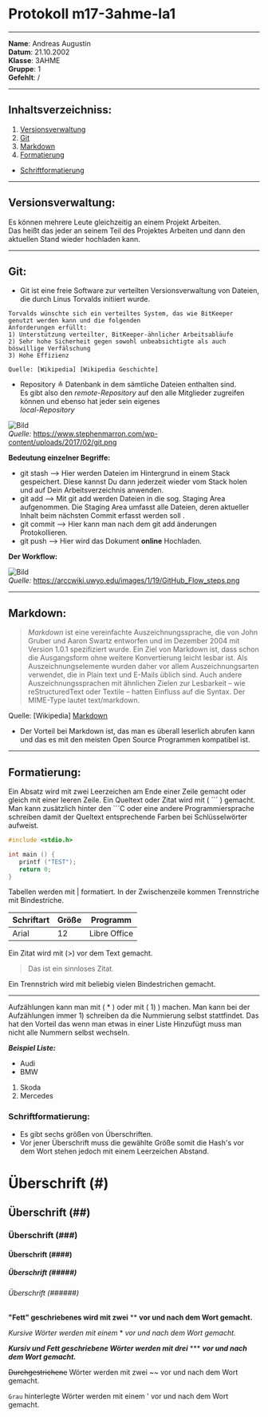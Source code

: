# Protokoll m17-3ahme-la1

-----

**Name**: Andreas Augustin  
**Datum**: 21.10.2002  
**Klasse**: 3AHME  
**Gruppe**: 1  
**Gefehlt**: /

-----

## Inhaltsverzeichniss:

1) [Versionsverwaltung](#versionsverwaltung) 
1) [Git](#git)
1) [Markdown](#markdown)
1) [Formatierung](#formatierung)
  * [Schriftformatierung](#Schriftformatierung) 

-----

## Versionsverwaltung:

 Es können mehrere Leute gleichzeitig an einem Projekt Arbeiten.  
 Das heißt das jeder an seinem Teil des Projektes Arbeiten und dann den aktuellen Stand wieder hochladen kann.

-----

## Git:

* Git ist eine freie Software zur verteilten Versionsverwaltung von Dateien, die durch Linus Torvalds initiiert wurde.
```
Torvalds wünschte sich ein verteiltes System, das wie BitKeeper genutzt werden kann und die folgenden  
Anforderungen erfüllt:
1) Unterstützung verteilter, BitKeeper-ähnlicher Arbeitsabläufe
2) Sehr hohe Sicherheit gegen sowohl unbeabsichtigte als auch böswillige Verfälschung
3) Hohe Effizienz

Quelle: [Wikipedia] [Wikipedia Geschichte]
```
* Repository ≙ Datenbank in dem sämtliche Dateien enthalten sind.  
Es gibt also den *remote-Repository* auf den alle Mitglieder zugreifen können und ebenso hat jeder sein eigenes  
*local-Repository*

![Bild](https://www.stephenmarron.com/wp-content/uploads/2017/02/git.png)  
*Quelle:* https://www.stephenmarron.com/wp-content/uploads/2017/02/git.png 

**Bedeutung einzelner Begriffe:**

* git stash   --> Hier werden Dateien im Hintergrund in einem Stack gespeichert. Diese kannst Du dann jederzeit wieder vom Stack holen und auf Dein Arbeitsverzeichnis anwenden.  
* git add     --> Mit git add werden Dateien in die sog. Staging Area aufgenommen. Die Staging Area umfasst alle Dateien, deren aktueller Inhalt beim nächsten Commit erfasst werden soll  .
* git commit  --> Hier kann man nach dem git add änderungen Protokollieren.
* git push    --> Hier wird das Dokument **online** Hochladen.  

**Der Workflow:**  


![Bild](https://arccwiki.uwyo.edu/images/1/19/GitHub_Flow_steps.png)  
*Quelle:* https://arccwiki.uwyo.edu/images/1/19/GitHub_Flow_steps.png 

-----

## Markdown:

>*Markdown* ist eine vereinfachte Auszeichnungssprache, die von John Gruber und Aaron Swartz entworfen und im Dezember 2004 mit Version 1.0.1 spezifiziert wurde. Ein Ziel von Markdown ist, dass schon die Ausgangsform ohne weitere Konvertierung leicht lesbar ist. Als Auszeichnungselemente wurden daher vor allem Auszeichnungsarten verwendet, die in Plain text und E-Mails üblich sind. Auch andere Auszeichnungssprachen mit ähnlichen Zielen zur Lesbarkeit – wie reStructuredText oder Textile – hatten Einfluss auf die Syntax. Der MIME-Type lautet text/markdown.

Quelle: [Wikipedia] [Markdown]

* Der Vorteil bei Markdown ist, das man es überall leserlich abrufen kann und das es mit den meisten Open Source Programmen kompatibel ist.

-----

## Formatierung:

Ein Absatz wird mit zwei Leerzeichen am Ende einer Zeile gemacht oder gleich mit einer leeren Zeile.
Ein Queltext oder Zitat wird mit ( ´´´ ) gemacht. Man kann zusätzlich hinter den ´´´C oder eine andere Programmiersprache schreiben damit der Queltext entsprechende Farben bei Schlüsselwörter aufweist.  

```C
#include <stdio.h>

int main () {
   printf ("TEST");
   return 0;
}
```

Tabellen werden mit | formatiert. In der Zwischenzeile kommen Trennstriche mit Bindestriche.

Schriftart    | Größe       | Programm
--------------|-------------|------------
Arial         | 12          | Libre Office

Ein Zitat wird mit (>) vor dem Text gemacht.  
> Das ist ein sinnloses Zitat.

Ein Trennstrich wird mit beliebig vielen Bindestrichen gemacht.

-----

Aufzählungen kann man mit ( * ) oder mit ( 1) ) machen. Man kann bei der Aufzählungen immer 1) schreiben da die Nummierung selbst stattfindet. Das hat den Vorteil das wenn man etwas in einer Liste Hinzufügt muss man nicht alle Nummern selbst wechseln.  

***Beispiel Liste:***
* Audi
* BMW

1) Skoda
1) Mercedes

### Schriftformatierung:

* Es gibt sechs größen von Überschriften. 
* Vor jener Überschrift muss die gewählte Größe somit die Hash's vor dem Wort stehen jedoch mit einem Leerzeichen Abstand.
# Überschrift (#)
## Überschrift (##)
### Überschrift (###)
#### Überschrift (####)
##### Überschrift (#####)
###### Überschrift (######)  
  
**"Fett" geschriebenes wird mit zwei**  **  **vor und nach dem Wort gemacht.**  

*Kursive Wörter werden mit einem* * *vor und nach dem Wort gemacht.*  

***Kursiv und Fett geschriebene Wörter werden mit drei***  ***  ***vor und nach dem Wort gemacht.***    

~~Durchgestrichene~~ Wörter werden mit zwei ~~ vor und nach dem Wort gemacht.  

`Grau` hinterlegte Wörter werden mit einem ' vor und nach dem Wort gemacht.


[Wikipedia Geschichte]: https://de.wikipedia.org/wiki/Git 
[Markdown]: https://de.wikipedia.org/wiki/Markdown
